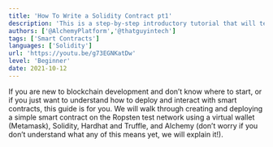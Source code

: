 ```yaml
---
title: 'How To Write a Solidity Contract pt1'
description: 'This is a step-by-step introductory tutorial that will teach you how to create and deploy a smart contract on Ethereum'
authors: ['@AlchemyPlatform','@thatguyintech']
tags: ['Smart Contracts']
languages: ['Solidity']
url: 'https://youtu.be/g73EGNKatDw'
level: 'Beginner'
date: 2021-10-12
---
```


If you are new to blockchain development and don’t know where to start, or if you just want to understand how to deploy and interact with smart contracts, this guide is for you. We will walk through creating and deploying a simple smart contract on the Ropsten test network using a virtual wallet (Metamask), Solidity, Hardhat and Truffle, and Alchemy (don’t worry if you don’t understand what any of this means yet, we will explain it!).